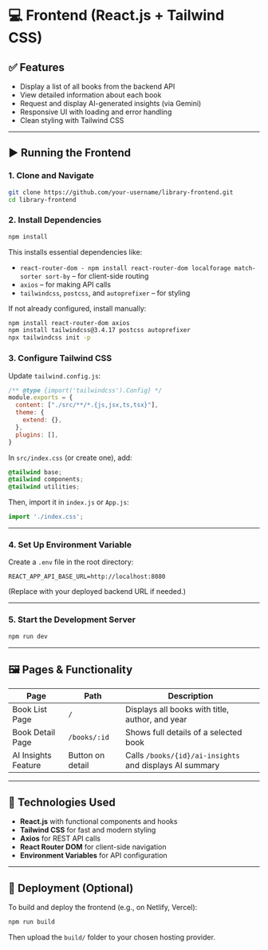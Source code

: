 # 💻 Frontend (React.js + Tailwind CSS)

## ✅ Features

- Display a list of all books from the backend API  
- View detailed information about each book  
- Request and display AI-generated insights (via Gemini)  
- Responsive UI with loading and error handling  
- Clean styling with Tailwind CSS  

---

## ▶️ Running the Frontend

### 1. Clone and Navigate

```bash
git clone https://github.com/your-username/library-frontend.git
cd library-frontend
```

### 2. Install Dependencies

```bash
npm install
```

This installs essential dependencies like:

- `react-router-dom - npm install react-router-dom localforage match-sorter sort-by` – for client-side routing  
- `axios` – for making API calls  
- `tailwindcss`, `postcss`, and `autoprefixer` – for styling  

If not already configured, install manually:

```bash
npm install react-router-dom axios
npm install tailwindcss@3.4.17 postcss autoprefixer
npx tailwindcss init -p
```

### 3. Configure Tailwind CSS

Update `tailwind.config.js`:

```js
/** @type {import('tailwindcss').Config} */
module.exports = {
  content: ["./src/**/*.{js,jsx,ts,tsx}"],
  theme: {
    extend: {},
  },
  plugins: [],
}
```

In `src/index.css` (or create one), add:

```css
@tailwind base;
@tailwind components;
@tailwind utilities;
```

Then, import it in `index.js` or `App.js`:

```js
import './index.css';
```

---

### 4. Set Up Environment Variable

Create a `.env` file in the root directory:

```env
REACT_APP_API_BASE_URL=http://localhost:8080
```

(Replace with your deployed backend URL if needed.)

---

### 5. Start the Development Server

```bash
npm run dev
```

---

## 🖼️ Pages & Functionality

| Page                | Path              | Description                                      |
|---------------------|-------------------|--------------------------------------------------|
| Book List Page      | `/`               | Displays all books with title, author, and year |
| Book Detail Page    | `/books/:id`      | Shows full details of a selected book           |
| AI Insights Feature | Button on detail  | Calls `/books/{id}/ai-insights` and displays AI summary |

---

## 🧩 Technologies Used

- **React.js** with functional components and hooks  
- **Tailwind CSS** for fast and modern styling  
- **Axios** for REST API calls  
- **React Router DOM** for client-side navigation  
- **Environment Variables** for API configuration  

---

## 🚀 Deployment (Optional)

To build and deploy the frontend (e.g., on Netlify, Vercel):

```bash
npm run build
```

Then upload the `build/` folder to your chosen hosting provider.

